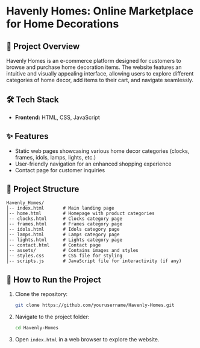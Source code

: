 # Havenly Homes: Online Marketplace for Home Decorations

## 📌 Project Overview
Havenly Homes is an e-commerce platform designed for customers to browse and purchase home decoration items. The website features an intuitive and visually appealing interface, allowing users to explore different categories of home decor, add items to their cart, and navigate seamlessly.

## 🛠 Tech Stack
- **Frontend:** HTML, CSS, JavaScript

## ✨ Features
- Static web pages showcasing various home decor categories (clocks, frames, idols, lamps, lights, etc.)
- User-friendly navigation for an enhanced shopping experience
- Contact page for customer inquiries

## 📂 Project Structure
```
Havenly_Homes/
│-- index.html       # Main landing page
│-- home.html        # Homepage with product categories
│-- clocks.html      # Clocks category page
│-- frames.html      # Frames category page
│-- idols.html       # Idols category page
│-- lamps.html       # Lamps category page
│-- lights.html      # Lights category page
│-- contact.html     # Contact page
│-- assets/          # Contains images and styles
│-- styles.css       # CSS file for styling
│-- scripts.js       # JavaScript file for interactivity (if any)
```

## 🚀 How to Run the Project
1. Clone the repository:
   ```sh
   git clone https://github.com/yourusername/Havenly-Homes.git
   ```
2. Navigate to the project folder:
   ```sh
   cd Havenly-Homes
   ```
3. Open `index.html` in a web browser to explore the website.



